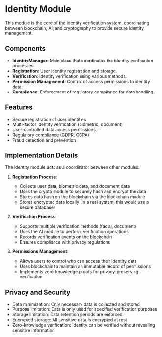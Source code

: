 # Identity Module

This module is the core of the identity verification system, coordinating between blockchain, AI, and cryptography to provide secure identity management.

## Components

- **IdentityManager**: Main class that coordinates the identity verification processes.
- **Registration**: User identity registration and storage.
- **Verification**: Identity verification using various methods.
- **Permission Management**: Control of access permissions to identity data.
- **Compliance**: Enforcement of regulatory compliance for data handling.

## Features

- Secure registration of user identities
- Multi-factor identity verification (biometric, document)
- User-controlled data access permissions
- Regulatory compliance (GDPR, CCPA)
- Fraud detection and prevention

## Implementation Details

The identity module acts as a coordinator between other modules:

1. **Registration Process**:
   - Collects user data, biometric data, and document data
   - Uses the crypto module to securely hash and encrypt the data
   - Stores data hash on the blockchain via the blockchain module
   - Stores encrypted data locally (in a real system, this would use a secure database)

2. **Verification Process**:
   - Supports multiple verification methods (facial, document)
   - Uses the AI module to perform verification operations
   - Records verification events on the blockchain
   - Ensures compliance with privacy regulations

3. **Permissions Management**:
   - Allows users to control who can access their identity data
   - Uses blockchain to maintain an immutable record of permissions
   - Implements zero-knowledge proofs for privacy-preserving verification

## Privacy and Security

- Data minimization: Only necessary data is collected and stored
- Purpose limitation: Data is only used for specified verification purposes
- Storage limitation: Data retention periods are enforced
- Encrypted storage: All sensitive data is encrypted at rest
- Zero-knowledge verification: Identity can be verified without revealing sensitive information 